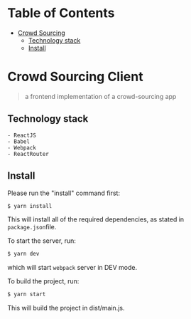 Table of Contents
=================

   * [Crowd Sourcing](#crowd-sourcing)
      * [Technology stack](#technology-stack)
      * [Install](#install)

#  Crowd Sourcing Client

> a frontend implementation of a crowd-sourcing app

## Technology stack

    - ReactJS
    - Babel
    - Webpack
    - ReactRouter

## Install

Please run the "install" command first:

```sh
$ yarn install
```

This will install all of the required dependencies, as stated in `package.json`file.

To start the server, run:

```sh
$ yarn dev
```

which will start `webpack` server in DEV mode.

To build the project, run:

```sh
$ yarn start
```

This will build the project in dist/main.js.
